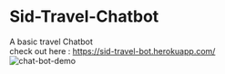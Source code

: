 # Sid-Travel-Chatbot
A basic travel Chatbot<br>
check out here : https://sid-travel-bot.herokuapp.com/
<br>
![chat-bot-demo](https://user-images.githubusercontent.com/38394431/87149437-d6707580-c2cd-11ea-94ee-0aa646345fa1.gif)
